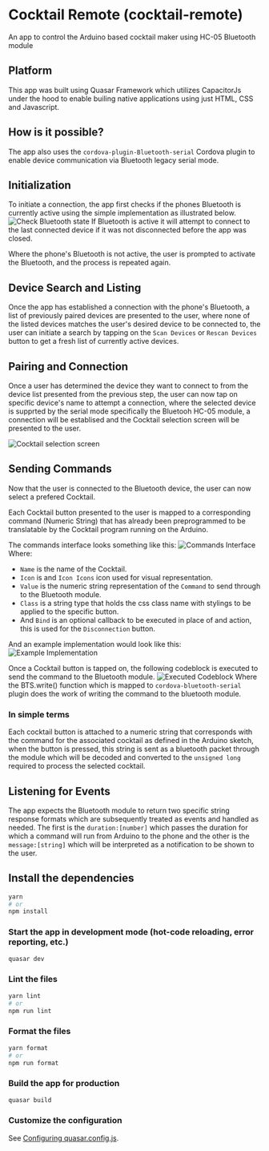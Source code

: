 # Cocktail Remote (cocktail-remote)

An app to control the Arduino based cocktail maker using HC-05 Bluetooth module

## Platform

This app was built using Quasar Framework which utilizes CapacitorJs under the hood to enable builing native applications using just HTML, CSS and Javascript.

## How is it possible?

The app also uses the `cordova-plugin-Bluetooth-serial` Cordova plugin to enable device communication via Bluetooth legacy serial mode.

## Initialization

To initiate a connection, the app first checks if the phones Bluetooth is currently active using the simple implementation as illustrated below.
![Check Bluetooth state](image.png)
If Bluetooth is active it will attempt to connect to the last connected device if it was not disconnected before the app was closed.

Where the phone's Bluetooth is not active, the user is prompted to activate the Bluetooth, and the process is repeated again.

## Device Search and Listing

Once the app has established a connection with the phone's Bluetooth, a list of previously paired devices are presented to the user, where none of the listed devices matches the user's desired device to be connected to, the user can initiate a search by tapping on the `Scan Devices` or `Rescan Devices` button to get a fresh list of currently active devices.

## Pairing and Connection

Once a user has determined the device they want to connect to from the device list presented from the previous step, the user can now tap on specific device's name to attempt a connection, where the selected device is supprted by the serial mode specifically the Bluetooh HC-05 module, a connection will be establised and the Cocktail selection screen will be presented to the user.

![Cocktail selection screen](image-1.png)

## Sending Commands

Now that the user is connected to the Bluetooth device, the user can now select a prefered Cocktail.

Each Cocktail button presented to the user is mapped to a corresponding command (Numeric String) that has already been preprogrammed to be translatable by the Cocktail program running on the Arduino.

The commands interface looks something like this:
![Commands Interface](image-2.png)
Where:

- `Name` is the name of the Cocktail.
- `Icon` is and `Icon Icons` icon used for visual representation.
- `Value` is the numeric string representation of the `Command` to send through to the Bluetooth module.
- `Class` is a string type that holds the css class name with stylings to be applied to the specific button.
- And `Bind` is an optional callback to be executed in place of and action, this is used for the `Disconnection` button.

And an example implementation would look like this:
![Example Implementation](image-3.png)

Once a Cocktail button is tapped on, the following codeblock is executed to send the command to the Bluetooth module.
![Executed Codeblock](image-4.png)
Where the BTS.write() function which is mapped to `cordova-bluetooth-serial` plugin does the work of writing the command to the bluetooth module.

### In simple terms

Each cocktail button is attached to a numeric string that corresponds with the command for the associated cocktail as defined in the Arduino sketch, when the button is pressed, this string is sent as a bluetooth packet through the module which will be decoded and converted to the `unsigned long` required to process the selected cocktail. 

## Listening for Events

The app expects the Bluetooth module to return two specific string response formats which are subsequently treated as events and handled as needed.
The first is the `duration:[number]` which passes the duration for which a command will run from Arduino to the phone and the other is the `message:[string]` which will be interpreted as a notification to be shown to the user.

## Install the dependencies

```bash
yarn
# or
npm install
```

### Start the app in development mode (hot-code reloading, error reporting, etc.)

```bash
quasar dev
```

### Lint the files

```bash
yarn lint
# or
npm run lint
```

### Format the files

```bash
yarn format
# or
npm run format
```

### Build the app for production

```bash
quasar build
```

### Customize the configuration

See [Configuring quasar.config.js](https://v2.quasar.dev/quasar-cli-vite/quasar-config-js).
